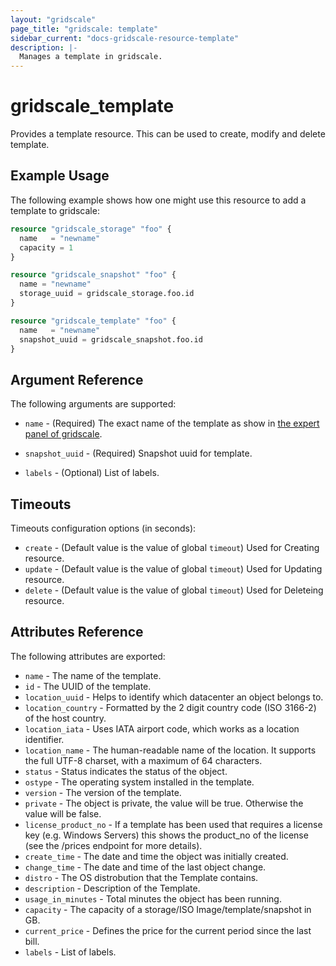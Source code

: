 ```yaml
---
layout: "gridscale"
page_title: "gridscale: template"
sidebar_current: "docs-gridscale-resource-template"
description: |-
  Manages a template in gridscale.
---
```


# gridscale_template

Provides a template resource. This can be used to create, modify and delete template.

## Example Usage

The following example shows how one might use this resource to add a template to gridscale:

```terraform
resource "gridscale_storage" "foo" {
  name   = "newname"
  capacity = 1
}

resource "gridscale_snapshot" "foo" {
  name = "newname"
  storage_uuid = gridscale_storage.foo.id
}

resource "gridscale_template" "foo" {
  name   = "newname"
  snapshot_uuid = gridscale_snapshot.foo.id
}
```

## Argument Reference

The following arguments are supported:

* `name` - (Required) The exact name of the template as show in [the expert panel of gridscale](https://my.gridscale.io/Expert/Template).

* `snapshot_uuid` - (Required) Snapshot uuid for template.

* `labels` - (Optional) List of labels.

## Timeouts

Timeouts configuration options (in seconds):

* `create` - (Default value is the value of global `timeout`) Used for Creating resource.
* `update` - (Default value is the value of global `timeout`) Used for Updating resource.
* `delete` - (Default value is the value of global `timeout`) Used for Deleteing resource.

## Attributes Reference

The following attributes are exported:

* `name` - The name of the template.
* `id` - The UUID of the template.
* `location_uuid` - Helps to identify which datacenter an object belongs to.
* `location_country` - Formatted by the 2 digit country code (ISO 3166-2) of the host country.
* `location_iata` - Uses IATA airport code, which works as a location identifier.
* `location_name` - The human-readable name of the location. It supports the full UTF-8 charset, with a maximum of 64 characters.
* `status` - Status indicates the status of the object.
* `ostype` - The operating system installed in the template.
* `version` - The version of the template.
* `private` - The object is private, the value will be true. Otherwise the value will be false.
* `license_product_no` - If a template has been used that requires a license key (e.g. Windows Servers) this shows the product_no of the license (see the /prices endpoint for more details).
* `create_time` - The date and time the object was initially created.
* `change_time` - The date and time of the last object change.
* `distro` - The OS distrobution that the Template contains.
* `description` - Description of the Template.
* `usage_in_minutes` - Total minutes the object has been running.
* `capacity` - The capacity of a storage/ISO Image/template/snapshot in GB.
* `current_price` - Defines the price for the current period since the last bill.
* `labels` - List of labels.
